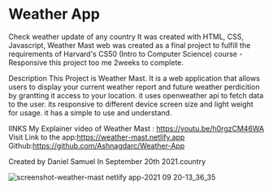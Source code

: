 # Weather App
 Check weather update of any country
 It was created with  HTML, CSS, Javascript, Weather Mast web was created as a final project to fulfill the requirements of Harvard's CS50 (Intro to Computer Science) course - Responsive
this project too me 2weeks to complete.



Description
This Project is Weather Mast. 
It is a web application that allows users to display your current weather report and future weather perdicition by grantting it access to your location. 
it uses openweather api to fetch data to the user.
its responsive to different device screen size and light weight for usage. 
it has a simple to use and understand.


lINKS
My Explainer video of Weather Mast : https://youtu.be/h0rgzCM46WA
Visit Link to the app:https://weather-mast.netlify.app
Github:https://github.com/Ashnagdarc/Weather-App

Created by Daniel Samuel In September 20th 2021.country 

![screenshot-weather-mast netlify app-2021 09 20-13_36_35](https://user-images.githubusercontent.com/46603289/134005408-fd06d972-e761-47f3-9b03-de83d84fb6d4.png)
